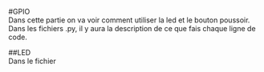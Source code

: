 #GPIO                                                                                    
Dans cette partie on va voir comment utiliser la led et le bouton poussoir. Dans les fichiers .py, il y aura la description de ce que fais chaque ligne de code.

##LED                                                                 
Dans le fichier 
